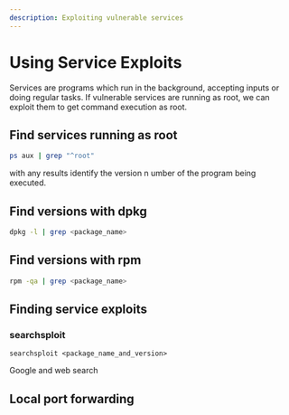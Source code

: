```yaml
---
description: Exploiting vulnerable services
---
```


# Using Service Exploits

Services are programs which run in the background, accepting inputs or doing regular tasks. If vulnerable services are running as root, we can exploit them to get command execution as root.

## Find services running as root

```bash
ps aux | grep "^root"
```

with any results identify the version n umber of the program being executed.

## Find versions with dpkg

```bash
dpkg -l | grep <package_name> 
```

## Find versions with rpm

```bash
rpm -qa | grep <package_name>
```

## Finding service exploits

### searchsploit

```
searchsploit <package_name_and_version>
```

Google and web search

## Local port forwarding

